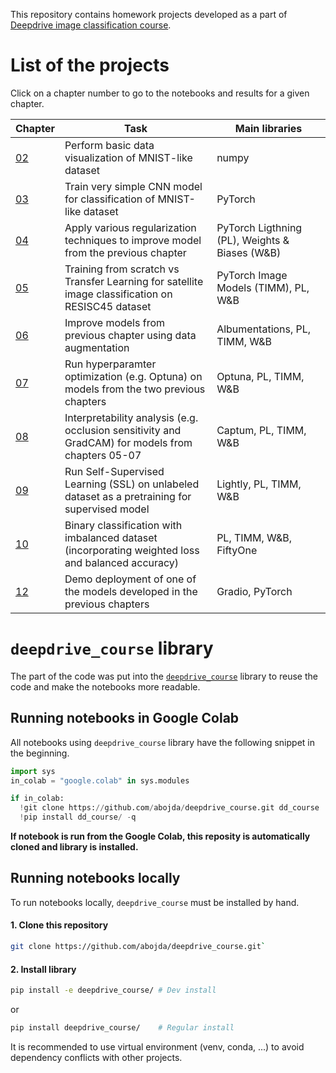 This repository contains homework projects developed as a part of [Deepdrive image classification course](https://deepdrive.pl/klasyfikacja/).

# List of the projects
Click on a chapter number to go to the notebooks and results for a given chapter.

| Chapter            | Task                                                                                              | Main libraries                                 |
| ------------------ | ------------------------------------------------------------------------------------------------- | ---------------------------------------------- |
| [02](notebooks/02) | Perform basic data visualization of MNIST-like dataset                                            | numpy                                          |
| [03](notebooks/03) | Train very simple CNN model for classification of MNIST-like dataset                              | PyTorch                                        |
| [04](notebooks/04) | Apply various regularization techniques to improve model from the previous chapter                | PyTorch Ligthning (PL), Weights & Biases (W&B) |
| [05](notebooks/05) | Training from scratch vs Transfer Learning for satellite image classification on RESISC45 dataset | PyTorch Image Models (TIMM), PL, W&B           |
| [06](notebooks/06) | Improve models from previous chapter using data augmentation                                      | Albumentations, PL, TIMM, W&B                  |
| [07](notebooks/07) | Run hyperparamter optimization (e.g. Optuna) on models from the two previous chapters             | Optuna, PL, TIMM, W&B                          |
| [08](notebooks/08) | Interpretability analysis (e.g. occlusion sensitivity and GradCAM) for models from chapters 05-07 | Captum, PL, TIMM, W&B                          |
| [09](notebooks/09) | Run Self-Supervised Learning (SSL) on unlabeled dataset as a pretraining for supervised model     | Lightly, PL, TIMM, W&B                         |
| [10](notebooks/10) | Binary classification with imbalanced dataset (incorporating weighted loss and balanced accuracy) | PL, TIMM, W&B, FiftyOne                        |
| [12](notebooks/12) | Demo deployment of one of the models developed in the previous chapters                           | Gradio, PyTorch                                         |


# `deepdrive_course` library
The part of the code was put into the [`deepdrive_course`](deepdrive_course) library to reuse the code and make the notebooks more readable.

## Running notebooks in Google Colab
All notebooks using `deepdrive_course` library have the following snippet in the beginning.
```python
import sys
in_colab = "google.colab" in sys.modules

if in_colab:
  !git clone https://github.com/abojda/deepdrive_course.git dd_course
  !pip install dd_course/ -q
```
**If notebook is run from the Google Colab, this reposity is automatically cloned and library is installed.**

## Running notebooks locally
To run notebooks locally, `deepdrive_course` must be installed by hand.

#### 1. Clone this repository
```bash
git clone https://github.com/abojda/deepdrive_course.git`
```

#### 2. Install library
```bash
pip install -e deepdrive_course/ # Dev install
```
or
```bash
pip install deepdrive_course/    # Regular install
```

It is recommended to use virtual environment (venv, conda, ...) to avoid dependency conflicts with other projects.

